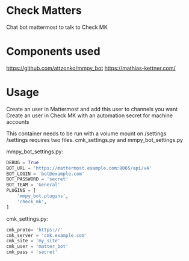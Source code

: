 # Check Matters
Chat bot mattermost to talk to Check MK  

# Components used
https://github.com/attzonko/mmpy_bot
https://mathias-kettner.com/

# Usage
Create an user in Mattermost and add this user to channels you want  
Create an user in Check MK with an automation secret for machine accounts

This container needs to be run with a volume mount on /settings  
/settings requires two files. cmk_settings.py and mmpy_bot_settings.py

mmpy_bot_settings.py:
```python
DEBUG = True
BOT_URL = 'https://mattermost.example.com:8065/api/v4'
BOT_LOGIN = 'bot@example.com'
BOT_PASSWORD = 'secret'
BOT_TEAM = 'General'
PLUGINS = [
    'mmpy_bot.plugins',
    'check_mk',
]
```

cmk_settings.py:
```python
cmk_proto= 'https://'
cmk_server = 'cmk.example.com'
cmk_site = 'my_site'
cmk_user = 'matter_bot'
cmk_pass = 'secret'
```
